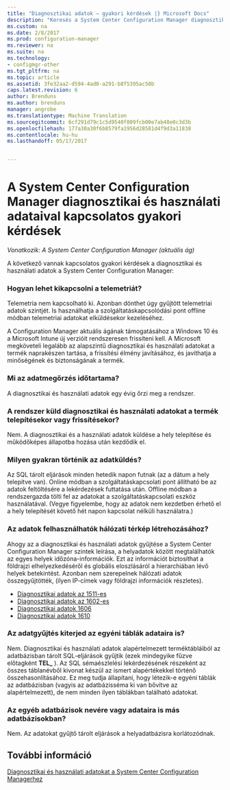 ```yaml
---
title: "Diagnosztikai adatok – gyakori kérdések |} Microsoft Docs"
description: "Keresés a System Center Configuration Manager diagnosztikai és használati adatok kapcsolatos gyakori kérdésekre."
ms.custom: na
ms.date: 2/8/2017
ms.prod: configuration-manager
ms.reviewer: na
ms.suite: na
ms.technology:
- configmgr-other
ms.tgt_pltfrm: na
ms.topic: article
ms.assetid: 3fe32aa2-d594-4ad0-a291-b8f5395ac50b
caps.latest.revision: 6
author: Brenduns
ms.author: brenduns
manager: angrobe
ms.translationtype: Machine Translation
ms.sourcegitcommit: 6cf291d79c1c5d9540f809fcb00e7ab48e0c3d3b
ms.openlocfilehash: 177a30a30f6b8579fa1956d28581d4f9d3a11838
ms.contentlocale: hu-hu
ms.lasthandoff: 05/17/2017


---
```

# <a name="frequently-asked-questions-about-diagnostics-and-usage-data-for-system-center-configuration-manager"></a>A System Center Configuration Manager diagnosztikai és használati adataival kapcsolatos gyakori kérdések

*Vonatkozik: A System Center Configuration Manager (aktuális ág)*

A következő vannak kapcsolatos gyakori kérdések a diagnosztikai és használati adatok a System Center Configuration Manager:  

###  <a name="bkmk_off"></a> Hogyan lehet kikapcsolni a telemetriát?  
Telemetria nem kapcsolható ki. Azonban dönthet úgy gyűjtött telemetriai adatok szintjét. Is használhatja a szolgáltatáskapcsolódási pont offline módban telemetriai adatokat elküldésekor kezeléséhez.

A Configuration Manager aktuális ágának támogatásához a Windows 10 és a Microsoft Intune új verzióit rendszeresen frissíteni kell. A Microsoft megköveteli legalább az alapszintű diagnosztikai és használati adatokat a termék naprakészen tartása, a frissítési élmény javításához, és javíthatja a minőségének és biztonságának a termék.

###  <a name="bkmk_retention"></a> Mi az adatmegőrzés időtartama?  
 A diagnosztikai és használati adatok egy évig őrzi meg a rendszer.  

###  <a name="bkmk_update"></a> A rendszer küld diagnosztikai és használati adatokat a termék telepítésekor vagy frissítésekor?  
 Nem. A diagnosztikai és a használati adatok küldése a hely telepítése és működőképes állapotba hozása után kezdődik el.  

###  <a name="bkmk_frequency"></a> Milyen gyakran történik az adatküldés?  
 Az SQL tárolt eljárások minden hetedik napon futnak (az a dátum a hely telepítve van). Online módban a szolgáltatáskapcsolati pont állítható be az adatok feltöltésére a lekérdezések futtatása után. Offline módban a rendszergazda tölti fel az adatokat a szolgáltatáskapcsolati eszköz használatával. (Vegye figyelembe, hogy az adatok nem kezdetben érhető el a hely telepítését követő hét napon kapcsolat nélküli használatra.)  

###  <a name="bkmk_network"></a> Az adatok felhasználhatók hálózati térkép létrehozásához?  
 Ahogy az a diagnosztikai és használati adatok gyűjtése a System Center Configuration Manager szintek leírása, a helyadatok között megtalálhatók az egyes helyek időzóna-információk. Ezt az információt biztosíthat a földrajzi elhelyezkedéséről és globális eloszlásáról a hierarchiában lévő helyek betekintést. Azonban nem szerepelnek hálózati adatok összegyűjtötték, (ilyen IP-címek vagy földrajzi információk részletes).
 - [Diagnosztikai adatok az 1511-es](/sccm/core/plan-design/diagnostics/levels-of-diagnostic-usage-data-collection-1511)
 - [Diagnosztikai adatok az 1602-es](/sccm/core/plan-design/diagnostics/levels-of-diagnostic-usage-data-collection-1602)
 - [Diagnosztikai adatok 1606](/sccm/core/plan-design/diagnostics/levels-of-diagnostic-usage-data-collection-1606)
 - [Diagnosztikai adatok 1610](/sccm/core/plan-design/diagnostics/levels-of-diagnostic-usage-data-collection-1610)


###  <a name="bkmk_tables"></a> Az adatgyűjtés kiterjed az egyéni táblák adataira is?  
 Nem. Diagnosztikai és használati adatok alapértelmezett terméktábláiból az adatbázisban tárolt SQL-eljárások gyűjtik (ezek mindegyike fűzve előtagként **TEL_** ). Az SQL sémaészlelési lekérdezésének részeként az összes táblanévből kivonat készül az ismert alapértékekkel történő összehasonlításához. Ez meg tudja állapítani, hogy létezik-e egyéni táblák az adatbázisban (vagyis az adatbázisséma ki van bővítve az alapértelmezett), de nem minden ilyen táblákban található adatokat.  

###  <a name="bkmk_databases"></a>Az egyéb adatbázisok nevére vagy adataira is más adatbázisokban?  
 Nem. Az adatokat gyűjtő tárolt eljárások a helyadatbázisra korlátozódnak.  

## <a name="see-also"></a>További információ  
 [Diagnosztikai és használati adatokat a System Center Configuration Managerhez](../../core/plan-design/diagnostics/diagnostics-and-usage-data.md)

